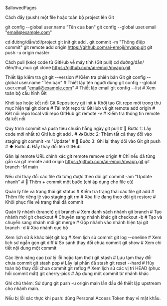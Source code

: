  $allowedPages

Cách đẩy (push) một file hoặc toàn bộ project lên Git
<!-- Tạo tên nếu chưa có -->
<!-- Tạo email nếu chưa có -->
git config --global user.name "Tên của bạn"
git config --global user.email "email@example.com"

cd đường/dẫn/tới/project
git init
git add .
git commit -m "Thông điệp commit"
git remote add origin https://github.com/ai-emoji/myapp.git
git push -u origin master

Cách pull (kéo) code từ GitHub về máy tính (Git pull)
cd đường/dẫn/đến/thu_muc
git clone https://github.com/ai-emoji/myapp.git


Thiết lập kiểm tra git
git --version                                           # Kiểm tra phiên bản Git
git config --global user.name "Tên bạn"                 # Thiết lập tên người dùng
git config --global user.email "email@example.com"      # Thiết lập email
git config --list                                       # Xem toàn bộ cấu hình Git

Khởi tạo hoặc kết nối Git Repository
git init                                                # Khởi tạo Git repo mới trong thư mục hiện tại
git clone <url>                                         # Tải một repo từ GitHub về
git remote add origin <url>                             # Kết nối repo local với repo GitHub
git remote -v                                           # Kiểm tra thông tin remote đã kết nối

Quy trình commit và push tiêu chuẩn hằng ngày
git pull                                                 # 🔁 Bước 1: Lấy code mới nhất từ GitHub
git add .                                                # 📥 Bước 2: Thêm tất cả thay đổi vào staging
git commit -m "Update"                                   # 📝 Bước 3: Ghi lại thay đổi vào Git
git push                                                 # ⬆️ Bước 4: Đẩy thay đổi lên GitHub

Gắn lại remote URL chính xác
git remote remove origin  # Chỉ nếu đã từng gắn sai
git remote add origin https://github.com/ai-emoji/myapp.git
git branch -M main



Nếu chỉ thay đổi các file đã từng được theo dõi
git commit -am "Update nhanh"   # 📝 Thêm + commit một bước (chỉ áp dụng cho file cũ)

Quản lý file và trạng thái
git status                       # Kiểm tra trạng thái các file
git add <file>                   # Thêm file riêng lẻ vào staging
git rm <file>                    # Xóa file đang theo dõi
git restore <file>               # Khôi phục file về trạng thái đã commit

Quản lý nhánh (branch)
git branch                       # Xem danh sách nhánh
git branch <ten-nhanh>           # Tạo nhánh mới
git checkout <ten-nhanh>         # Chuyển sang nhánh khác
git checkout -b <ten-nhanh>      # Tạo và chuyển sang nhánh mới
git merge <ten-nhanh>            # Gộp nhánh vào nhánh hiện tại 
git branch -d <ten-nhanh>        # Xóa nhánh cục bộ

Xem lịch sử & khác biệt
git log                          # Xem lịch sử commit
git log --oneline                # Xem lịch sử ngắn gọn
git diff                         # So sánh thay đổi chưa commit
git show                         # Xem chi tiết nội dung một commit

Các lệnh nâng cao (xử lý lỗi hoặc tạm thời)
git stash                        # Lưu tạm thay đổi chưa commit
git stash pop                    # Lấy lại phần đã stash
git reset --hard                 # Hủy toàn bộ thay đổi chưa commit
git reflog                       # Xem lịch sử các vị trí HEAD (phục hồi commit mất)
git cherry-pick <commit-id>      # Áp dụng một commit từ nhánh khác

Ghi chú thêm:
Sử dụng git push -u origin main lần đầu để thiết lập upstream cho nhánh main.

Nếu bị lỗi xác thực khi push: dùng Personal Access Token thay vì mật khẩu.